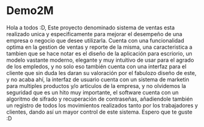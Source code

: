 # Demo2M
Hola a todos :D, Este proyecto denominado sistema de ventas esta realizado unica y especificamente para mejorar el desempeño de una empresa o negocio que desee utilizarla.
Cuenta con una funcionalidad optima en la gestion de ventas y reporte de la misma, una caracteristica a tambien que se hace notar es el diseño de la aplicación para 
escriorio, un modelo vastante moderno, elegante y muy intuitivo de usar para el agrado de los empledos, y no solo eso también cuenta con una interfaz para el cliente
que sin duda les daran su valoración por el fabulozo diseño de este, y no acaba ahí, la interfaz de usuario cuenta con un sistema de marketin para multiples productos y/o
articulos de la empresa, y no olvidemos la seguridad que es un hito muy importante, el software cuenta con un algoritmo de sifrado y recuperación de contraseñas, añadiendole 
también un registro de todos los movimientos realizados tanto por los trabajadores y clientes, dando así un mayor control de este sistema. Espero que te guste :D
